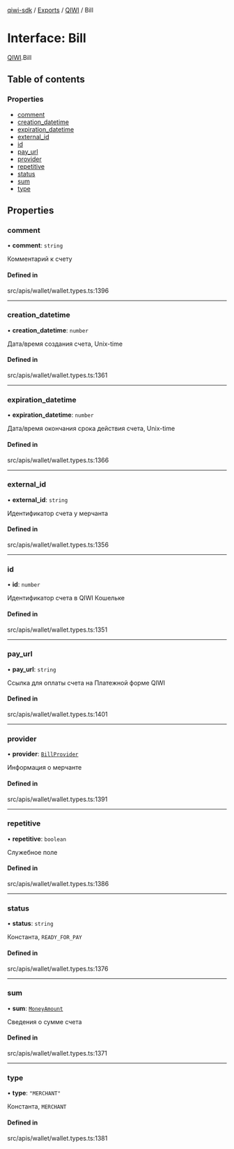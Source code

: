 [qiwi-sdk](../README.md) / [Exports](../modules.md) / [QIWI](../modules/QIWI.md) / Bill

# Interface: Bill

[QIWI](../modules/QIWI.md).Bill

## Table of contents

### Properties

- [comment](QIWI.Bill.md#comment)
- [creation\_datetime](QIWI.Bill.md#creation_datetime)
- [expiration\_datetime](QIWI.Bill.md#expiration_datetime)
- [external\_id](QIWI.Bill.md#external_id)
- [id](QIWI.Bill.md#id)
- [pay\_url](QIWI.Bill.md#pay_url)
- [provider](QIWI.Bill.md#provider)
- [repetitive](QIWI.Bill.md#repetitive)
- [status](QIWI.Bill.md#status)
- [sum](QIWI.Bill.md#sum)
- [type](QIWI.Bill.md#type)

## Properties

### comment

• **comment**: `string`

Комментарий к счету

#### Defined in

src/apis/wallet/wallet.types.ts:1396

___

### creation\_datetime

• **creation\_datetime**: `number`

Дата/время создания счета, Unix-time

#### Defined in

src/apis/wallet/wallet.types.ts:1361

___

### expiration\_datetime

• **expiration\_datetime**: `number`

Дата/время окончания срока действия счета, Unix-time

#### Defined in

src/apis/wallet/wallet.types.ts:1366

___

### external\_id

• **external\_id**: `string`

Идентификатор счета у мерчанта

#### Defined in

src/apis/wallet/wallet.types.ts:1356

___

### id

• **id**: `number`

Идентификатор счета в QIWI Кошельке

#### Defined in

src/apis/wallet/wallet.types.ts:1351

___

### pay\_url

• **pay\_url**: `string`

Ссылка для оплаты счета на Платежной форме QIWI

#### Defined in

src/apis/wallet/wallet.types.ts:1401

___

### provider

• **provider**: [`BillProvider`](QIWI.BillProvider.md)

Информация о мерчанте

#### Defined in

src/apis/wallet/wallet.types.ts:1391

___

### repetitive

• **repetitive**: `boolean`

Служебное поле

#### Defined in

src/apis/wallet/wallet.types.ts:1386

___

### status

• **status**: `string`

Константа, `READY_FOR_PAY`

#### Defined in

src/apis/wallet/wallet.types.ts:1376

___

### sum

• **sum**: [`MoneyAmount`](../modules/QIWI.md#moneyamount)

Сведения о сумме счета

#### Defined in

src/apis/wallet/wallet.types.ts:1371

___

### type

• **type**: ``"MERCHANT"``

Константа, `MERCHANT`

#### Defined in

src/apis/wallet/wallet.types.ts:1381
